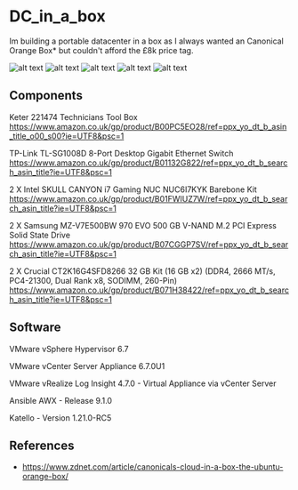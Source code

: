 # DC_in_a_box

Im building a portable datacenter in a box as I always wanted an Canonical Orange Box* but couldn't afford the £8k price tag.


![alt text](https://pbs.twimg.com/media/EQC15pWWoAAClq5?format=jpg&name=small "DC in a Box")
![alt text](https://pbs.twimg.com/media/EQC16YZXUAQu6lQ?format=jpg&name=small "DC in a Box")
![alt text](https://pbs.twimg.com/media/ETJJsCOXsAUMb92?format=jpg&name=small "DC in a Box")
![alt text](https://pbs.twimg.com/media/ETPWXi7WAAEGkcO?format=jpg&name=small "DC in a Box")
![alt text](https://pbs.twimg.com/media/ENBzpyxWoAA1lvw?format=png&name=small "DC spec screenshot")



## Components
Keter 221474 Technicians Tool Box
https://www.amazon.co.uk/gp/product/B00PC5EO28/ref=ppx_yo_dt_b_asin_title_o00_s00?ie=UTF8&psc=1

TP-Link TL-SG1008D 8-Port Desktop Gigabit Ethernet Switch
https://www.amazon.co.uk/gp/product/B01132G822/ref=ppx_yo_dt_b_search_asin_title?ie=UTF8&psc=1

2 X Intel SKULL CANYON i7 Gaming NUC NUC6I7KYK Barebone Kit
https://www.amazon.co.uk/gp/product/B01FWIUZ7W/ref=ppx_yo_dt_b_search_asin_title?ie=UTF8&psc=1

2 X Samsung MZ-V7E500BW 970 EVO 500 GB V-NAND M.2 PCI Express Solid State Drive 
https://www.amazon.co.uk/gp/product/B07CGGP7SV/ref=ppx_yo_dt_b_search_asin_title?ie=UTF8&psc=1

2 X Crucial CT2K16G4SFD8266 32 GB Kit (16 GB x2) (DDR4, 2666 MT/s, PC4-21300, Dual Rank x8, SODIMM, 260-Pin)
https://www.amazon.co.uk/gp/product/B071H38422/ref=ppx_yo_dt_b_search_asin_title?ie=UTF8&psc=1

## Software
VMware vSphere Hypervisor 6.7

VMware vCenter Server Appliance 6.7.0U1

VMware vRealize Log Insight 4.7.0 - Virtual Appliance via vCenter Server

Ansible AWX - Release 9.1.0

Katello - Version 1.21.0-RC5


## References
* https://www.zdnet.com/article/canonicals-cloud-in-a-box-the-ubuntu-orange-box/
